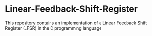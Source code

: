 # Linear-Feedback-Shift-Register
This repository contains an implementation of a Linear Feedback Shift Register (LFSR) in the C programming language
